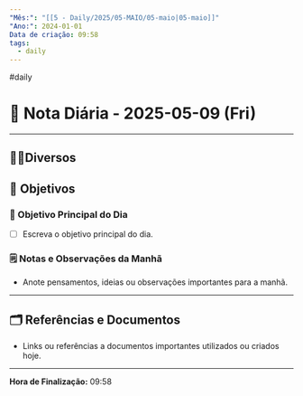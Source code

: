 ```yaml
---
"Mês:": "[[5 - Daily/2025/05-MAIO/05-maio|05-maio]]"
"Ano:": 2024-01-01
Data de criação: 09:58
tags:
  - daily
---
```

#daily
# 📅 Nota Diária - 2025-05-09 (Fri)
---
## 🤝🏻Diversos

## 🌄 Objetivos
### 🎯 Objetivo Principal do Dia
- [ ] Escreva o objetivo principal do dia.

### 🗒️ Notas e Observações da Manhã
- Anote pensamentos, ideias ou observações importantes para a manhã.
---
## 🗂️ Referências e Documentos
- Links ou referências a documentos importantes utilizados ou criados hoje.

---

**Hora de Finalização:** 09:58
